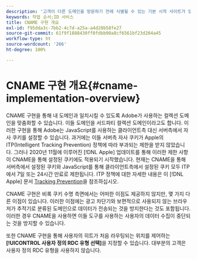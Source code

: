 ```yaml
---
description: '고객이 다른 도메인을 방문하기 전에 식별될 수 있는 기본 시작 사이트가 있는 경우 CNAME은 서드파티 쿠키를 수락하지 않는 브라우저(예: Safari)에서 도메인 간 추적을 활성화할 수 있습니다.'
keywords: 작업 순서;ID 서비스
title: CNAME 구현 개요
exl-id: f95dda3c-7bb2-4c7d-a25a-a4d20b58fe27
source-git-commit: 61f9f1888430ff0fdbb90a8cf6561bf23d204a45
workflow-type: ht
source-wordcount: '266'
ht-degree: 100%

---
```


# CNAME 구현 개요{#cname-implementation-overview}

CNAME 구현을 통해 내 도메인과 일치시킬 수 있도록 Adobe가 사용하는 컬렉션 도메인을 맞춤화할 수 있습니다. 이들 도메인을 서드파티 컬렉션 도메인이라고도 합니다. 이러한 구현을 통해 Adobe는 JavaScript를 사용하는 클라이언트측 대신 서버측에서 자사 쿠키를 설정할 수 있습니다. 과거에는 이들 서버측 자사 쿠키가 Apple의 ITP(Intelligent Tracking Prevention) 정책에 따라 부과되는 제한을 받지 않았습니다. 그러나 2020년 11월에 이루어진 [!DNL Apple] 업데이트를 통해 이러한 제한 사항이 CNAME을 통해 설정된 쿠키에도 적용되기 시작했습니다. 현재는 CNAME을 통해 서버측에서 설정된 쿠키와 JavaScript를 통해 클라이언트측에서 설정된 쿠키 모두 ITP에서 7일 또는 24시간 만료로 제한됩니다. ITP 정책에 대한 자세한 내용은 이 [!DNL Apple] 문서 [Tracking Prevention](https://webkit.org/tracking-prevention/#intelligent-tracking-prevention-itp)을 참조하십시오.

CNAME 구현은 비록 쿠키 수명 측면에서는 어떠한 이점도 제공하지 않지만, 몇 가지 다른 이점이 있습니다. 이러한 이점에는 광고 차단기와 보편적으로 사용되지 않는 브라우저가 추적기로 분류된 도메인으로 데이터가 전송되는 것을 방지한다는 것도 포함됩니다. 이러한 경우 CNAME을 사용하면 이들 도구를 사용하는 사용자의 데이터 수집이 중단되는 것을 방지할 수 있습니다.

또한 CNAME 구현을 통해 사용자의 히트가 처음 라우팅되는 위치를 제어하는 **[!UICONTROL 사용자 정의 RDC 유형 선택]**&#x200B;을 지정할 수 있습니다. 대부분의 고객은 사용자 정의 RDC 유형을 사용하지 않습니다.
